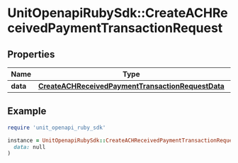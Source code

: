 # UnitOpenapiRubySdk::CreateACHReceivedPaymentTransactionRequest

## Properties

| Name | Type | Description | Notes |
| ---- | ---- | ----------- | ----- |
| **data** | [**CreateACHReceivedPaymentTransactionRequestData**](CreateACHReceivedPaymentTransactionRequestData.md) |  |  |

## Example

```ruby
require 'unit_openapi_ruby_sdk'

instance = UnitOpenapiRubySdk::CreateACHReceivedPaymentTransactionRequest.new(
  data: null
)
```

